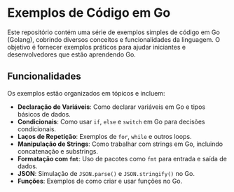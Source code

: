 # Exemplos de Código em Go

Este repositório contém uma série de exemplos simples de código em Go (Golang), cobrindo diversos conceitos e funcionalidades da linguagem. O objetivo é fornecer exemplos práticos para ajudar iniciantes e desenvolvedores que estão aprendendo Go.

## Funcionalidades

Os exemplos estão organizados em tópicos e incluem:

- **Declaração de Variáveis**: Como declarar variáveis em Go e tipos básicos de dados.
- **Condicionais**: Como usar `if`, `else` e `switch` em Go para decisões condicionais.
- **Laços de Repetição**: Exemplos de `for`, `while` e outros loops.
- **Manipulação de Strings**: Como trabalhar com strings em Go, incluindo concatenação e substrings.
- **Formatação com `fmt`**: Uso de pacotes como `fmt` para entrada e saída de dados.
- **JSON**: Simulação de `JSON.parse()` e `JSON.stringify()` no Go.
- **Funções**: Exemplos de como criar e usar funções no Go.
